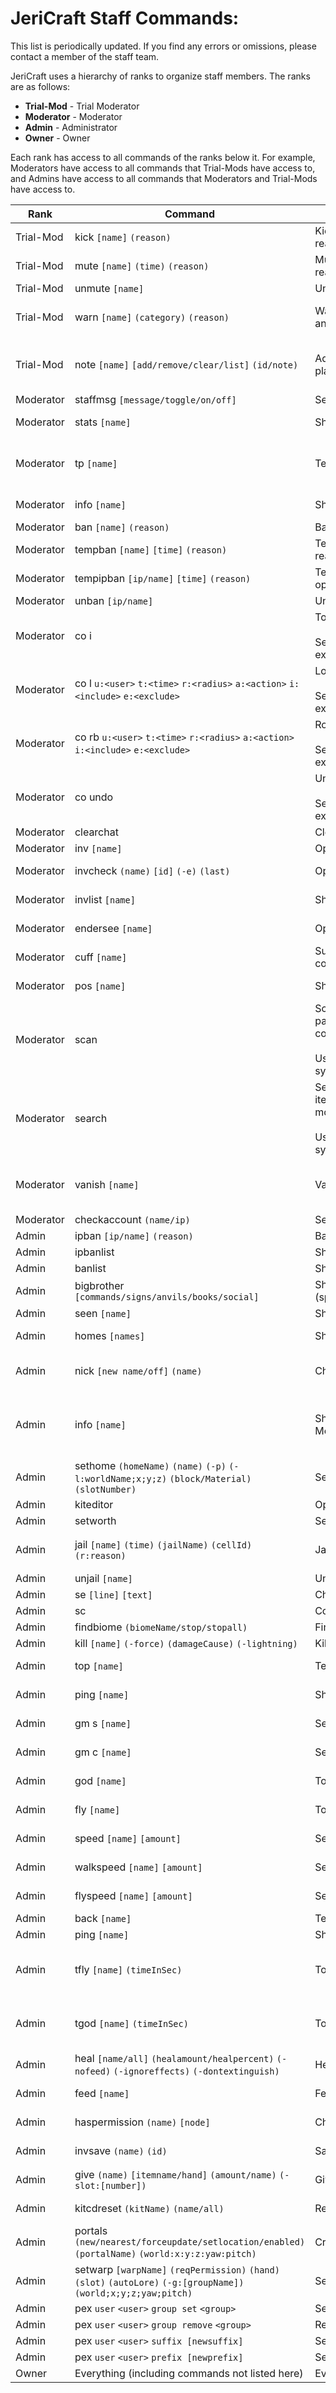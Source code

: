 # JeriCraft Staff Commands:

This list is periodically updated. If you find any errors or omissions, please contact a member of the staff team.

JeriCraft uses a hierarchy of ranks to organize staff members. The ranks are as follows:

- **Trial-Mod** - Trial Moderator
- **Moderator** - Moderator
- **Admin** - Administrator
- **Owner** - Owner

Each rank has access to all commands of the ranks below it. For example, Moderators have access to all commands that
Trial-Mods have access to, and Admins have access to all commands that Moderators and Trial-Mods have access to.

| Rank      | Command                                                                                                            | Description                                                                                                                            | Permission Node(s)                                                                                                     |
|-----------|--------------------------------------------------------------------------------------------------------------------|----------------------------------------------------------------------------------------------------------------------------------------|------------------------------------------------------------------------------------------------------------------------|
| Trial-Mod | kick `[name]` `(reason)`                                                                                           | Kick player from server (with optional reason)                                                                                         | cmi.command.kick                                                                                                       |
| Trial-Mod | mute `[name]` `(time)` `(reason)`                                                                                  | Mute player (with optional time and reason)                                                                                            | cmi.command.mute                                                                                                       |
| Trial-Mod | unmute `[name]`                                                                                                    | Unmute player                                                                                                                          | cmi.command.unmute                                                                                                     |
| Trial-Mod | warn `[name]` `(category)` `(reason)`                                                                              | Warn player (with optional category and reason)                                                                                        | cmi.command.warn, cmi.command.warnings, cmi.command.warnings.others                                                    |
| Trial-Mod | note `[name]` `[add/remove/clear/list]` `(id/note)`                                                                | Add, remove, clear or list notes for player                                                                                            | cmi.command.note, cmi.command.note.others, cmi.command.note.add, cmi.command.note.remove                               |
| Moderator | staffmsg `[message/toggle/on/off]`                                                                                 | Sends message to staff channel                                                                                                         | cmi.command.staffmsg                                                                                                   | 
| Moderator | stats `[name]`                                                                                                     | Show player stats                                                                                                                      | cmi.command.stats, cmi.command.stats.others                                                                            |
| Moderator | tp `[name]`                                                                                                        | Teleport to player                                                                                                                     | cmi.command.tp, cmi.command.tp.others, cmi.command.tpbypass, cmi.command.tpbypass.others                               |
| Moderator | info `[name]`                                                                                                      | Show player info                                                                                                                       | cmi.command.info, cmi.command.info.others                                                                              |
| Moderator | ban `[name]` `(reason)`                                                                                            | Ban player (with optional reason)                                                                                                      | cmi.command.ban                                                                                                        |
| Moderator | tempban `[name]` `[time]` `(reason)`                                                                               | Temporarily ban player (with optional reason)                                                                                          | cmi.command.tempban                                                                                                    |
| Moderator | tempipban `[ip/name]` `[time]` `(reason)`                                                                          | Temporarily ban player by ip (with optional reason)                                                                                    | cmi.command.tempipban                                                                                                  |`
| Moderator | unban `[ip/name]`                                                                                                  | Unban player (by name or ip)                                                                                                           | cmi.command.unban                                                                                                      |
| Moderator | co i                                                                                                               | Toggles inspector mode<br><br> See [link](https://docs.coreprotect.net/commands/) for full list of commands and examples.              | coreprotect.inspect                                                                                                    |
| Moderator | co l `u:<user>` `t:<time>` `r:<radius>` `a:<action>` `i:<include>` `e:<exclude>`                                   | Lookup block data<br><br> See [link](https://docs.coreprotect.net/commands/) for full list of commands and examples.                   | coreprotect.lookup                                                                                                     |
| Moderator | co rb `u:<user>` `t:<time>` `r:<radius>` `a:<action>` `i:<include>` `e:<exclude>`                                  | Rollback block data<br><br> See [link](https://docs.coreprotect.net/commands/) for full list of commands and examples.                 | coreprotect.rollback                                                                                                   |
| Moderator | co undo                                                                                                            | Undo last rollback<br><br> See [link](https://docs.coreprotect.net/commands/) for full list of commands and examples.                  | coreprotect.restore                                                                                                    |
| Moderator | clearchat                                                                                                          | Clear chat for all players                                                                                                             | cmi.command.clearchat                                                                                                  |
| Moderator | inv `[name]`                                                                                                       | Open player inventory                                                                                                                  | cmi.command.inv                                                                                                        |
| Moderator | invcheck `(name)` `[id]` `(-e)` `(last)`                                                                           | Open saved inventory in preview mode                                                                                                   | cmi.command.invcheck, cmi.command.invcheck.others                                                                      |
| Moderator | invlist `[name]`                                                                                                   | Show saved inventories list                                                                                                            | cmi.command.invlist, cmi.command.invlist.others                                                                        |
| Moderator | endersee `[name]`                                                                                                  | Open player ender chest                                                                                                                | cmi.command.ender, cmi.command.ender.others                                                                            |
| Moderator | cuff `[name]`                                                                                                      | Suspends a players actions (same command to uncuff)                                                                                    | cmi.command.cuff                                                                                                       |
| Moderator | pos `[name]`                                                                                                       | Show player position                                                                                                                   | cmi.command.pos, cmi.command.pos.others                                                                                |
| Moderator | scan                                                                                                               | Scans defined range or entire map for particular items in all possible containers.<br><br>Use /scan by itself for full command syntax. | cmi.command.scan                                                                                                       |
| Moderator | search                                                                                                             | Search items/enchants/fly/maxhp/gm/oversize modes and other stuff from all users.<br><br>Use /scan by itself for full command syntax.  | cmi.command.search, cmi.command.search.others                                                                          |
| Moderator | vanish `[name]`                                                                                                    | Vanish player                                                                                                                          | cmi.command.vanish, cmi.command.vanish.others, cmi.command.vanishedit, cmi.command.vanishedit.others                   |
| Moderator | checkaccount `(name/ip)`                                                                                           | Search for a players other accounts                                                                                                    | cmi.command.checkaccount                                                                                               | 
| Admin     | ipban `[ip/name]` `(reason)`                                                                                       | Ban player by ip (with optional reason)                                                                                                | cmi.command.ipban                                                                                                      |
| Admin     | ipbanlist                                                                                                          | Show ip ban list                                                                                                                       | cmi.command.ipbanlist                                                                                                  |
| Admin     | banlist                                                                                                            | Show UUID ban list                                                                                                                     | cmi.command.banlist                                                                                                    |
| Admin     | bigbrother `[commands/signs/anvils/books/social]`                                                                  | Show/hide BigBrother notifications (spy)                                                                                               | bigbrother.*                                                                                                           |
| Admin     | seen `[name]`                                                                                                      | Show last login time for player                                                                                                        | cmi.command.seen                                                                                                       |
| Admin     | homes `[names]`                                                                                                    | Show player homes (GUI)                                                                                                                | cmi.command.homes, cmi.command.homes.others                                                                            |
| Admin     | nick `[new name/off]` `(name)`                                                                                     | Change player nickname                                                                                                                 | cmi.command.nick, cmi.command.nick.others, cmi.command.nick.different                                                  |
| Admin     | info `[name]`                                                                                                      | Show more player info than Moderators                                                                                                  | cmi.command.info.ip, cmi.command.info.pos, cmi.command.info.bed, cmi.command.info.back, cmi.command.info.deathlocation |
| Admin     | sethome `(homeName)` `(name)` `(-p)` `(-l:worldName;x;y;z)` `(block/Material)` `(slotNumber)`                      | Sets home location                                                                                                                     | cmi.command.sethome.others                                                                                             |
| Admin     | kiteditor                                                                                                          | Open kit editor (GUI)                                                                                                                  | cmi.command.kiteditor                                                                                                  |
| Admin     | setworth                                                                                                           | Set worth of item in hand (GUI)                                                                                                        | cmi.command.setworth                                                                                                   |
| Admin     | jail `[name]` `(time)` `(jailName)` `(cellId)` `(r:reason)`                                                        | Jail player                                                                                                                            | cmi.command.jail, cmi.command.jailedit, cmi.command.jaillist                                                           |
| Admin     | unjail `[name]`                                                                                                    | Unjail player                                                                                                                          | cmi.command.unjail                                                                                                     |
| Admin     | se `[line]` `[text]`                                                                                               | Changes sign text line by line                                                                                                         | cmi.command.se                                                                                                         |
| Admin     | sc                                                                                                                 | Copies sign text to clipboard                                                                                                          | cmi.command.sc                                                                                                         |
| Admin     | findbiome `(biomeName/stop/stopall)`                                                                               | Find biome by name                                                                                                                     | cmi.command.findbiome                                                                                                  |
| Admin     | kill `[name]` `(-force)` `(damageCause)` `(-lightning)`                                                            | Kill player                                                                                                                            | cmi.command.kill                                                                                                       |
| Admin     | top `[name]`                                                                                                       | Teleport to the highest block                                                                                                          | cmi.command.top, cmi.command.top.others                                                                                |
| Admin     | ping `[name]`                                                                                                      | Show player ping                                                                                                                       | cmi.command.ping, cmi.command.ping.others                                                                              |
| Admin     | gm s `[name]`                                                                                                      | Set gamemode to survival                                                                                                               | cmi.command.gm, cmi.command.gm.survival                                                                                |
| Admin     | gm c `[name]`                                                                                                      | Set gamemode to creative                                                                                                               | cmi.command.gm, cmi.command.gm.creative                                                                                |
| Admin     | god `[name]`                                                                                                       | Toggle god mode                                                                                                                        | cmi.command.god, cmi.command.god.others                                                                                |
| Admin     | fly `[name]`                                                                                                       | Toggle fly mode                                                                                                                        | cmi.command.fly, cmi.command.fly.others                                                                                |
| Admin     | speed `[name]` `[amount]`                                                                                          | Set fly/walk speed                                                                                                                     | cmi.command.speed, cmi.command.speed.others                                                                            |
| Admin     | walkspeed `[name]` `[amount]`                                                                                      | Set walk speed                                                                                                                         | cmi.command.walkspeed, cmi.command.walkspeed.others                                                                    |
| Admin     | flyspeed `[name]` `[amount]`                                                                                       | Set fly speed                                                                                                                          | cmi.command.flyspeed, cmi.command.flyspeed.others                                                                      |
| Admin     | back `[name]`                                                                                                      | Teleport to player's last location                                                                                                     | cmi.command.back.others                                                                                                |
| Admin     | ping `[name]`                                                                                                      | Show player ping                                                                                                                       | cmi.command.ping.others                                                                                                |
| Admin     | tfly `[name]` `(timeInSec)`                                                                                        | Toggle temp fly mode                                                                                                                   | cmi.command.tfly, cmi.command.tfly.others, cmi.command.tfly.admin, cmi.command.tfly.maxtime.300                        |
| Admin     | tgod `[name]` `(timeInSec)`                                                                                        | Toggle temp god mode                                                                                                                   | cmi.command.tgod, cmi.command.tgod.others, cmi.command.tgod.admin, cmi.command.tgod.maxtime.300                        |
| Admin     | heal `[name/all]` `(healamount/healpercent)` `(-nofeed)` `(-ignoreffects)` `(-dontextinguish)`                     | Heal player                                                                                                                            | cmi.command.heal, cmi.command.heal.others                                                                              |
| Admin     | feed `[name]`                                                                                                      | Feed player                                                                                                                            | cmi.command.feed, cmi.command.feed.others                                                                              |
| Admin     | haspermission `(name)` `[node]`                                                                                    | Check if player has permission node                                                                                                    | cmi.command.haspermission, cmi.command.haspermission.others                                                            |
| Admin     | invsave `(name)` `(id)`                                                                                            | Save player inventory                                                                                                                  | cmi.command.invsave, cmi.command.invsave.others                                                                        |
| Admin     | give `(name)` `[itemname/hand]` `(amount/name)` `(-slot:[number])`                                                 | Give item to player                                                                                                                    | cmi.command.give, cmi.command.give.others                                                                              |
| Admin     | kitcdreset `(kitName)` `(name/all)`                                                                                | Reset kit cooldown for player                                                                                                          | cmi.command.kitcdreset, cmi.command.kitcdreset.others                                                                  |
| Admin     | portals `(new/nearest/forceupdate/setlocation/enabled)` `(portalName)` `(world:x:y:z:yaw:pitch)`                   | Create, update or delete portals                                                                                                       | cmi.command.portals                                                                                                    |
| Admin     | setwarp `[warpName]` `(reqPermission)` `(hand)` `(slot)` `(autoLore)` `(-g:[groupName])` `(world;x;y;z;yaw;pitch)` | Set warp location                                                                                                                      | cmi.command.setwarp                                                                                                    | 
| Admin     | pex `user` `<user>` `group set` `<group>`                                                                          | Set player to group (rank)                                                                                                             | permissions.manage.membership.<group>                                                                                  |
| Admin     | pex `user` `<user>` `group remove` `<group>`                                                                       | Remove player from group (rank)                                                                                                        | permissions.manage.membership.<group>                                                                                  |
| Admin     | pex `user` `<user>` `suffix [newsuffix]`                                                                           | Set player suffix                                                                                                                      | permissions.manage.users.suffix.<user>                                                                                 |
| Admin     | pex `user` `<user>` `prefix [newprefix]`                                                                           | Set player prefix                                                                                                                      | permissions.manage.users.prefix.<user>                                                                                 |
| Owner     | Everything (including commands not listed here)                                                                    | Everything                                                                                                                             | Everything                                                                                                             |